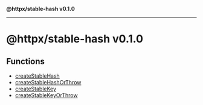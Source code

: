 **@httpx/stable-hash v0.1.0**

***

# @httpx/stable-hash v0.1.0

## Functions

- [createStableHash](functions/createStableHash.md)
- [createStableHashOrThrow](functions/createStableHashOrThrow.md)
- [createStableKey](functions/createStableKey.md)
- [createStableKeyOrThrow](functions/createStableKeyOrThrow.md)
